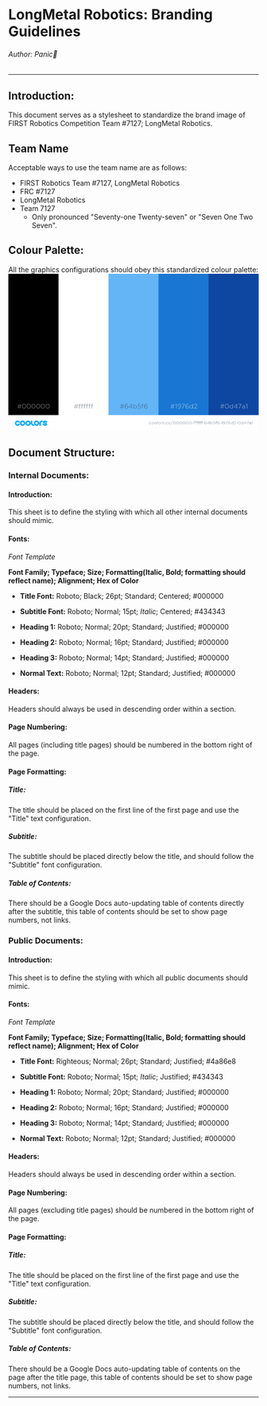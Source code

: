 # LongMetal Robotics: Branding Guidelines
###### Author: Panic
---

## Introduction:
This document serves as a stylesheet to standardize the brand image of FIRST Robotics Competition Team #7127; LongMetal Robotics.

## Team Name
Acceptable ways to use the team name are as follows:
* FIRST Robotics Team #7127, LongMetal Robotics
* FRC #7127
* LongMetal Robotics
* Team 7127
    * Only pronounced "Seventy-one Twenty-seven" or "Seven One Two Seven".

## Colour Palette:
All the graphics configurations should obey this standardized colour palette:
![The Team #7127 Colour Palette](https://github.com/frc-7127-business-team/7127-Business-Materials/blob/master/Palette7.png)

## Document Structure:
### Internal Documents:
#### Introduction:
This sheet is to define the styling with which all other internal documents should mimic.

#### Fonts:

*Font Template*

**Font Family; Typeface; Size; Formatting(Italic, Bold; formatting should reflect name); Alignment; Hex of Color**

* **Title Font:**
Roboto; Black; 26pt; Standard; Centered; #000000

* **Subtitle Font:**
Roboto; Normal; 15pt; *Italic*; Centered; #434343

* **Heading 1:**
Roboto; Normal; 20pt; Standard; Justified; #000000

* **Heading 2:**
Roboto; Normal; 16pt; Standard; Justified; #000000

* **Heading 3:**
Roboto; Normal; 14pt; Standard; Justified; #000000

* **Normal Text:**
Roboto; Normal; 12pt; Standard; Justified; #000000

#### Headers:
Headers should always be used in descending order within a section.

#### Page Numbering:
All pages (including title pages) should be numbered in the bottom right of the page.

#### Page Formatting:

##### Title:
The title should be placed on the first line of the first page and use the "Title" text configuration.

##### Subtitle:
The subtitle should be placed directly below the title, and should follow the "Subtitle" font configuration.

##### Table of Contents:
There should be a Google Docs auto-updating table of contents directly after the subtitle, this table of contents should be set to show page numbers, not links.

### Public Documents:
#### Introduction:
This sheet is to define the styling with which all public documents should mimic.

#### Fonts:

*Font Template*

**Font Family; Typeface; Size; Formatting(Italic, Bold; formatting should reflect name); Alignment; Hex of Color**

* **Title Font:**
Righteous; Normal; 26pt; Standard; Justified; #4a86e8

* **Subtitle Font:**
Roboto; Normal; 15pt; *Italic*; Justified; #434343

* **Heading 1:**
Roboto; Normal; 20pt; Standard; Justified; #000000

* **Heading 2:**
Roboto; Normal; 16pt; Standard; Justified; #000000

* **Heading 3:**
Roboto; Normal; 14pt; Standard; Justified; #000000

* **Normal Text:**
Roboto; Normal; 12pt; Standard; Justified; #000000

#### Headers:
Headers should always be used in descending order within a section.

#### Page Numbering:
All pages (excluding title pages) should be numbered in the bottom right of the page.

#### Page Formatting:

##### Title:
The title should be placed on the first line of the first page and use the "Title" text configuration.

##### Subtitle:
The subtitle should be placed directly below the title, and should follow the "Subtitle" font configuration.

##### Table of Contents:
There should be a Google Docs auto-updating table of contents on the page after the title page, this table of contents should be set to show page numbers, not links.

---
